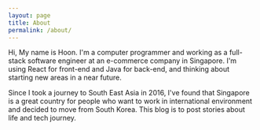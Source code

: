 ```yaml
---
layout: page
title: About
permalink: /about/
---
```


Hi, My name is Hoon. I'm a computer programmer and working as a full-stack software engineer at an e-commerce company in Singapore. I'm using React for front-end and Java for back-end, and thinking about starting new  areas in a near future.

Since I took a journey to South East Asia in 2016, I've found that Singapore is a great country for people who want to work in international environment and decided to move from South Korea. This blog is to post stories about life and tech journey.
